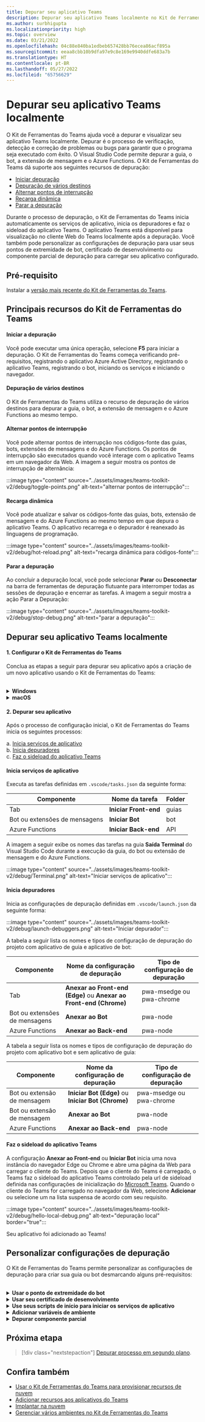 ```yaml
---
title: Depurar seu aplicativo Teams
description: Depurar seu aplicativo Teams localmente no Kit de Ferramentas do Teams
ms.author: surbhigupta
ms.localizationpriority: high
ms.topic: overview
ms.date: 03/21/2022
ms.openlocfilehash: 04c88e840ba1edbeb657428bb76ecea86acf895a
ms.sourcegitcommit: eeaa8cbb10b9dfa97e9c8e169e9940ddfe683a7b
ms.translationtype: HT
ms.contentlocale: pt-BR
ms.lasthandoff: 05/27/2022
ms.locfileid: "65756629"
---
```

# <a name="debug-your-teams-app-locally"></a>Depurar seu aplicativo Teams localmente

O Kit de Ferramentas do Teams ajuda você a depurar e visualizar seu aplicativo Teams localmente. Depurar é o processo de verificação, detecção e correção de problemas ou bugs para garantir que o programa seja executado com êxito. O Visual Studio Code permite depurar a guia, o bot, a extensão de mensagem e o Azure Functions. O Kit de Ferramentas do Teams dá suporte aos seguintes recursos de depuração:

* [Iniciar depuração](#start-debugging)
* [Depuração de vários destinos](#multi-target-debugging)
* [Alternar pontos de interrupção](#toggle-breakpoints)
* [Recarga dinâmica](#hot-reload)
* [Parar a depuração](#stop-debugging)  


Durante o processo de depuração, o Kit de Ferramentas do Teams inicia automaticamente os serviços de aplicativo, inicia os depuradores e faz o sideload do aplicativo Teams. O aplicativo Teams está disponível para visualização no cliente Web do Teams localmente após a depuração. Você também pode personalizar as configurações de depuração para usar seus pontos de extremidade de bot, certificado de desenvolvimento ou componente parcial de depuração para carregar seu aplicativo configurado.

## <a name="prerequisite"></a>Pré-requisito

Instalar a [versão mais recente do Kit de Ferramentas do Teams](https://marketplace.visualstudio.com/items?itemName=TeamsDevApp.ms-teams-vscode-extension).

## <a name="key-features-of-teams-toolkit"></a>Principais recursos do Kit de Ferramentas do Teams

#### <a name="start-debugging"></a>Iniciar a depuração

Você pode executar uma única operação, selecione **F5** para iniciar a depuração. O Kit de Ferramentas do Teams começa verificando pré-requisitos, registrando o aplicativo Azure Active Directory, registrando o aplicativo Teams, registrando o bot, iniciando os serviços e iniciando o navegador.

#### <a name="multi-target-debugging"></a>Depuração de vários destinos

O Kit de Ferramentas do Teams utiliza o recurso de depuração de vários destinos para depurar a guia, o bot, a extensão de mensagem e o Azure Functions ao mesmo tempo.

#### <a name="toggle-breakpoints"></a>Alternar pontos de interrupção

Você pode alternar pontos de interrupção nos códigos-fonte das guias, bots, extensões de mensagens e do Azure Functions. Os pontos de interrupção são executados quando você interage com o aplicativo Teams em um navegador da Web. A imagem a seguir mostra os pontos de interrupção de alternância:

   :::image type="content" source="../assets/images/teams-toolkit-v2/debug/toggle-points.png" alt-text="alternar pontos de interrupção":::

#### <a name="hot-reload"></a>Recarga dinâmica

Você pode atualizar e salvar os códigos-fonte das guias, bots, extensão de mensagem e do Azure Functions ao mesmo tempo em que depura o aplicativo Teams. O aplicativo recarrega e o depurador é reanexado às linguagens de programação.

   :::image type="content" source="../assets/images/teams-toolkit-v2/debug/hot-reload.png" alt-text="recarga dinâmica para códigos-fonte":::

#### <a name="stop-debugging"></a>Parar a depuração

Ao concluir a depuração local, você pode selecionar **Parar** ou **Desconectar** na barra de ferramentas de depuração flutuante para interromper todas as sessões de depuração e encerrar as tarefas. A imagem a seguir mostra a ação Parar a Depuração:

   :::image type="content" source="../assets/images/teams-toolkit-v2/debug/stop-debug.png" alt-text="parar a depuração":::

## <a name="debug-your-teams-app-locally"></a>Depurar seu aplicativo Teams localmente

#### <a name="1-set-up-your-teams-toolkit"></a>1. Configurar o Kit de Ferramentas do Teams

Conclua as etapas a seguir para depurar seu aplicativo após a criação de um novo aplicativo usando o Kit de Ferramentas do Teams:

<br>

<details>
<summary><b>Windows</b></summary>

1. Selecione **Depurar o Edge** ou **Depurar o Chrome** na **Executar e Depurar** na barra de atividades

   :::image type="content" source="../assets/images/teams-toolkit-v2/debug/debug-run.png" alt-text="Opção de navegador" border="false":::

1. Selecione **Iniciar depuração (F5)** ou  **Executar** para executar seu aplicativo Teams no modo de depuração

   :::image type="content" source="../assets/images/teams-toolkit-v2/debug/start-debugging.png" alt-text="Iniciar depuração" border="false":::

3. Selecione **Entrar** na conta do Microsoft 365

   :::image type="content" source="../assets/images/teams-toolkit-v2/debug/microsoft365-signin.png" alt-text="Entrar" border="true":::


   > [!TIP]
   > Você pode selecionar **Ler mais** para saber mais sobre o Programa para Desenvolvedores do Microsoft 365. O navegador da Web padrão é aberto para permitir que você entre na sua conta Microsoft 365 usando suas credenciais.

4. Selecione **Instalar** para a instalação do certificado de desenvolvimento para localhost

    :::image type="content" source="../assets/images/teams-toolkit-v2/debug/install-certificate.png" alt-text="certificado" border="true":::

   > [!TIP]
   > Você pode selecionar **Saiba mais** para saber mais sobre o certificado de desenvolvimento.

5. Selecione **Sim** se a seguinte caixa de diálogo for exibida:

    :::image type="content" source="../assets/images/teams-toolkit-v2/debug/development-certificate.png" alt-text="autoridade de certificação" border="true":::

O Kit de Ferramentas inicia uma nova instância do navegador Edge ou Chrome, dependendo da seleção e abre uma página da Web para carregar o cliente do Teams.  

</details>

<details>
<summary><b>macOS</b></summary>

1. Selecione **Depurar o Edge** ou **Depurar o Chrome** em **Executar e Depurar** na barra de atividades.

   :::image type="content" source="../assets/images/teams-toolkit-v2/debug/debug-run.png" alt-text="Listas de navegadores" border="false":::

1. Selecione **Iniciar Depuração (F5)** ou **Executar** para executar seu aplicativo Teams no modo de depuração.

   :::image type="content" source="../assets/images/teams-toolkit-v2/debug/start-debugging.png" alt-text="Depurar seu aplicativo" border="false":::

3. Selecione **Entrar** para sua conta Microsoft 365.

   :::image type="content" source="../assets/images/teams-toolkit-v2/debug/microsoft365-signin.png" alt-text="Entrar na conta M365" border="true":::

   > [!TIP]
   > Você pode selecionar **Ler mais** para saber mais sobre o Programa para Desenvolvedores do Microsoft 365. O navegador da Web padrão é aberto para permitir que você entre na sua conta Microsoft 365 usando suas credenciais.

4. Selecione **Instalar** para instalar o certificado de desenvolvimento para localhost.

    :::image type="content" source="../assets/images/teams-toolkit-v2/debug/install-certificate.png" alt-text="certificado" border="true":::

   > [!TIP]
   > Você pode selecionar **Saiba mais** para saber mais sobre o certificado de desenvolvimento.

5. Insira seu **Nome de Usuário** e **Senha** e selecione **Atualizar Configurações** na caixa de diálogo a seguir:

    :::image type="content" source="../assets/images/teams-toolkit-v2/debug/mac-settings.png" alt-text="logon do mac" border="true":::

O Kit de Ferramentas inicia uma nova instância do navegador Edge ou Chrome, dependendo da seleção e abre uma página da Web para carregar o cliente do Teams.

</details>

#### <a name="2-debug-your-app"></a>2. Depurar seu aplicativo

Após o processo de configuração inicial, o Kit de Ferramentas do Teams inicia os seguintes processos:

a. [Inicia serviços de aplicativo](#starts-app-services) </br>
b. [Inicia depuradores](#launches-debuggers)   </br>c. [Faz o sideload do aplicativo Teams](#sideloads-the-teams-app)
        
#### <a name="starts-app-services"></a>Inicia serviços de aplicativo

Executa as tarefas definidas em `.vscode/tasks.json` da seguinte forma:

|  Componente |  Nome da tarefa  | Folder |
| --- | --- | --- |
|  Tab |  **Iniciar Front-end** |  guias |
|  Bot ou extensões de mensagens |  **Iniciar Bot** |  bot |
|  Azure Functions |  **Iniciar Back-end** |  API |

A imagem a seguir exibe os nomes das tarefas na guia **Saída** **Terminal** do Visual Studio Code durante a execução da guia, do bot ou extensão de mensagem e do Azure Functions.

:::image type="content" source="../assets/images/teams-toolkit-v2/debug/Terminal.png" alt-text="Iniciar serviços de aplicativo":::

#### <a name="launches-debuggers"></a>Inicia depuradores

Inicia as configurações de depuração definidas em `.vscode/launch.json` da seguinte forma:

:::image type="content" source="../assets/images/teams-toolkit-v2/debug/launch-debuggers.png" alt-text="Iniciar depurador":::

A tabela a seguir lista os nomes e tipos de configuração de depuração do projeto com aplicativo de guia e aplicativo de bot:

|  Componente |  Nome da configuração de depuração  | Tipo de configuração de depuração |
| --- | --- | --- |
|  Tab |  **Anexar ao Front-end (Edge)** ou  **Anexar ao Front-end (Chrome)**  |  pwa-msedge ou pwa-chrome  |
|  Bot ou extensões de mensagens |   **Anexar ao Bot** |  pwa-node |
| Azure Functions |   **Anexar ao Back-end** |  pwa-node |

A tabela a seguir lista os nomes e tipos de configuração de depuração do projeto com aplicativo bot e sem aplicativo de guia:

|  Componente |  Nome da configuração de depuração  | Tipo de configuração de depuração  |
| --- | --- | --- |
|  Bot ou extensão de mensagem  | **Iniciar Bot (Edge)** ou  **Iniciar Bot (Chrome)**  |   pwa-msedge ou pwa-chrome  |
|  Bot ou extensão de mensagem  |   **Anexar ao Bot** |  pwa-node  |
|  Azure Functions |  **Anexar ao Back-end** |  pwa-node |

#### <a name="sideloads-the-teams-app"></a>Faz o sideload do aplicativo Teams

A configuração **Anexar ao Front-end** ou **Iniciar Bot** inicia uma nova instância do navegador Edge ou Chrome e abre uma página da Web para carregar o cliente do Teams. Depois que o cliente do Teams é carregado, o Teams faz o sideload do aplicativo Teams controlado pela url de sideload definida nas configurações de inicialização do [Microsoft Teams](https://teams.microsoft.com/l/app/>${localTeamsAppId}?installAppPackage=true&webjoin=true&${account-hint}).  Quando o cliente do Teams for carregado no navegador da Web, selecione **Adicionar** ou selecione um na lista suspensa de acordo com seu requisito.

   :::image type="content" source="../assets/images/teams-toolkit-v2/debug/hello-local-debug.png" alt-text="depuração local" border="true":::

   Seu aplicativo foi adicionado ao Teams!

## <a name="customize-debug-settings"></a>Personalizar configurações de depuração

O Kit de Ferramentas do Teams permite personalizar as configurações de depuração para criar sua guia ou bot desmarcando alguns pré-requisitos:

<br>

<details>
<summary><b>Usar o ponto de extremidade do bot</b></summary>

1. Nas configurações do Visual Studio Code, desmarque **Verificar se Ngrok está instalado e foi iniciado (ngrok)**.

1. Defina a configuração do siteEndpoint em `.fx/configs/config.local.json` para seu ponto de extremidade.

```json
{
    "bot": {
        "siteEndpoint": "https://your-bot-tunneling-url"
    }
}

```

:::image type="content" source="../assets/images/teams-toolkit-v2/debug/bot-endpoint.png" alt-text="Personalizar o ponto de extremidade do bot":::

</details>

<details>
<summary><b>Usar seu certificado de desenvolvimento</b></summary>

1. Nas configurações do Visual Studio Code, desmarque **Verificar se o certificado de desenvolvimento é confiável (devCert)**.

1. Defina a configuração `sslCertFile` e `sslKeyFile` em `.fx/configs/config.local.json` para o caminho do arquivo de certificado e o caminho do arquivo de chave.

```json
{
    "frontend": {
        "sslCertFile": "",
        "sslKeyFile": ""
    }
}
```

:::image type="content" source="../assets/images/teams-toolkit-v2/debug/development-certificate-customize.png" alt-text="Personalizar certificado":::

</details>

<details>
<summary><b>Use seus scripts de início para iniciar os serviços de aplicativo</b></summary>

1. Para guia, atualize o script `dev:teamsfx` em `tabs/package.json`.

1. Para o bot ou extensão de mensagem, atualize o script `dev:teamsfx` em `bot/package.json`.

1. Para o Azure Functions, atualize o script `dev:teamsfx` em `api/package.json` e para o TypeScript, atualize o script `watch:teamsfx`.

   > [!NOTE]
   > Atualmente, a guia, o bot, os aplicativos de extensão de mensagem e as portas do Azure Functions não suportam a personalização.

</details>

<details>
<summary><b>Adicionar variáveis de ambiente</b></summary>

Você pode adicionar variáveis de ambiente ao arquivo `.env.teamsfx.local` para guias, bots, extensão de mensagem e para o Azure Functions. O Kit de Ferramentas do Teams carrega as variáveis de ambiente adicionadas para iniciar serviços durante a depuração local.

 > [!NOTE]
 > Certifique-se de iniciar uma nova depuração local depois de adicionar novas variáveis de ambiente, pois elas não dão suporte à recarga dinâmica.

</details>

<details>
<summary><b>Depurar componente parcial</b></summary>


O Kit de Ferramentas do Teams utiliza a depuração de vários destinos do Visual Studio Code para depurar a guia, o bot, a extensão de mensagem e o Azure Functions ao mesmo tempo. Você pode atualizar `.vscode/launch.json` e `.vscode/tasks.json` para depurar componente parcial. Se você quiser depurar a guia somente em uma guia mais bot com o projeto do Azure Functions, use as seguintes etapas:

1. Comentário ao **Anexar ao Bot** e **Anexar ao Back-end** do composto de depuração em `.vscode/launch.json`.

   ```json
   {
       "name": "Debug (Edge)",
        "configurations": [
           "Attach to Frontend (Edge)",
           // "Attach to Bot",
           // "Attach to Backend""
           ],
           "preLaunchTask": "Pre Debug Check & Start All",
           "presentation": {
               "group": "all",
               "order": 1
           },
           "stopAll": true

   }
   ```

2. Comentário ao **Iniciar Back-end** e Iniciar o Bot da tarefa Iniciar Tudo em .vscode/tasks.json.

   ```json
   {
                                           
       "label": "Start All",
       "dependsOn": [
           "Start Frontend",
             // "Start Backend",
             // "Start Bot"

         ]
              
   }
   ```

</details>

## <a name="next-step"></a>Próxima etapa

> [!div class="nextstepaction"]
> [Depurar processo em segundo plano](debug-background-process.md).

## <a name="see-also"></a>Confira também

* [Usar o Kit de Ferramentas do Teams para provisionar recursos de nuvem](provision.md)
* [Adicionar recursos aos aplicativos do Teams](add-capability.md)
* [Implantar na nuvem](deploy.md)
* [Gerenciar vários ambientes no Kit de Ferramentas do Teams](TeamsFx-multi-env.md)
